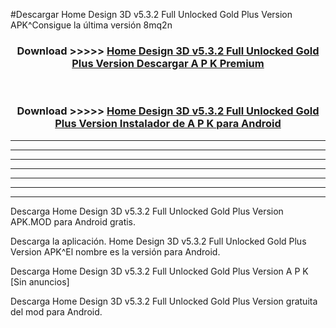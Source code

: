 #Descargar Home Design 3D v5.3.2 Full Unlocked Gold Plus Version  APK^Consigue la última versión 8mq2n



<div align="center">
<h3>Download >>>>> <a href="https://es-sites.web.app/?es= Home Design 3D v5.3.2 Full Unlocked Gold Plus Version ">Home Design 3D v5.3.2 Full Unlocked Gold Plus Version  Descargar A P K Premium</a></h3><br>

<h3>Download >>>>> <a href="https://es-sites.web.app/?es= Home Design 3D v5.3.2 Full Unlocked Gold Plus Version ">Home Design 3D v5.3.2 Full Unlocked Gold Plus Version  Instalador de A P K para Android</a></h3>
</div>


----------------------------------------------------------

----------------------------------------------------------

----------------------------------------------------------

----------------------------------------------------------

----------------------------------------------------------

----------------------------------------------------------

----------------------------------------------------------

Descarga Home Design 3D v5.3.2 Full Unlocked Gold Plus Version  APK.MOD para Android gratis.

Descarga la aplicación. Home Design 3D v5.3.2 Full Unlocked Gold Plus Version  APK^El nombre es la versión para Android.

Descarga Home Design 3D v5.3.2 Full Unlocked Gold Plus Version  A P K [Sin anuncios]

Descarga Home Design 3D v5.3.2 Full Unlocked Gold Plus Version  gratuita del mod para Android.


